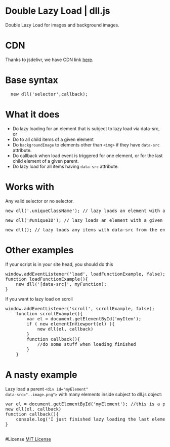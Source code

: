# Double Lazy Load | dll.js
Double Lazy Load for images and background images.

# CDN
Thanks to jsdelivr, we have CDN link <a href="http://www.jsdelivr.com/#!dll.js">here</a>.

# Base syntax
<pre>  new dll('selector',callback);</pre>
	
# What it does
* Do lazy loading for an element that is subject to lazy load via data-src, or
* Do to all child items of a given element
* Do <code>backgroundImage</code> to elements other than <code>&lt;img&gt;</code> if they have <code>data-src</code> attribute.
* Do callback when load event is triggered for one element, or for the last child element of a given parent.
* Do lazy load for all items having <code>data-src</code> attribute.

# Works with
Any valid selector or no selector.
<pre>new dll('.uniqueClassName'); // lazy loads an element with a given class and it's children if any have data-src</pre>
<pre>new dll('#uniqueID'); // lazy loads an element with a given ID and it's children if any have data-src</pre>
<pre>new dll(); // lazy loads any items with data-src from the entire page</pre>
    
# Other examples
If your script is in your site head, you should do this
<pre>
window.addEventListener('load', loadFunctionExample, false);
function loadFunctionExample(){
	new dll('[data-src]', myFunction);
}
</pre>

If you want to lazy load on scroll
<pre>
window.addEventListener('scroll', scrollExample, false);
	function scrollExample(){
		var el = document.getElementById('myItem');
		if ( new elementInViewport(el) ){
			new dll(el, callback)
		}
		function callback(){
			//do some stuff when loading finished
		}
	}
</pre>	

# A nasty example
Lazy load a parent <code>&lt;div id="myElement" data-src="..image.png"&gt;</code> with many elements inside subject to dll.js object:
<pre>
var el = document.getElementById('myElement'); //this is a parent
new dll(el, callback)
function callback(){
	console.log('I just finished lazy loading the last element for #myElement')
}

</pre>

#License
<a href="https://github.com/thednp/dll.js/blob/master/LICENSE">MIT License</a>
